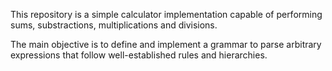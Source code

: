 This repository is a simple calculator implementation capable of performing sums, substractions, multiplications and divisions.

The main objective is to define and implement a grammar to parse arbitrary expressions that follow well-established rules and hierarchies.
